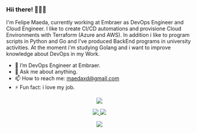 ### Hii there! 👋👋👋

I'm Felipe Maeda, currently working at Embraer as DevOps Engineer and Cloud Engineer. I like to create CI/CD automations and provisione Cloud Environments with Terraform (Azure and AWS). In addition i like to program scripts in Python and Go and I've produced BackEnd programs in university activities. At the moment i'm studying Golang and i want to improve knowledge about DevOps in my Work.

<!--
**FelipeMaeda/felipemaeda** is a ✨ _special_ ✨ repository because its `README.md` (this file) appears on your GitHub profile.

Here are some ideas to get you started:

- 🔭 I’m currently working on ...
- 🌱 I’m currently learning ...
- 👯 I’m looking to collaborate on ...
- 🤔 I’m looking for help with ...
- 💬 Ask me about ...
- 📫 How to reach me: ...
- 😄 Pronouns: ...
- ⚡ Fun fact: ...
-->

- 🔭 I’m DevOps Engineer at Embraer.
- 💬 Ask me about anything.
- 📫 How to reach me: maedaxd@gmail.com
- ⚡ Fun fact: i love my job.

<p  align="center">
<img src="https://user-images.githubusercontent.com/73097560/115834477-dbab4500-a447-11eb-908a-139a6edaec5c.gif">             
<br>
<p align="center">
<a href="https://github.com/FelipeMaeda">
      <img src="https://github-readme-stats-git-masterrstaa-rickstaa.vercel.app/api?username=FelipeMaeda&show_icons=true&theme=radical&bg_color=0D1117&hide_border=true" />
<img src="https://github-readme-streak-stats.herokuapp.com?user=FelipeMaeda&theme=radical&hide_border=true&background=0D1117" />
<p  align="center">
<img src="https://user-images.githubusercontent.com/73097560/115834477-dbab4500-a447-11eb-908a-139a6edaec5c.gif">             
<br>
